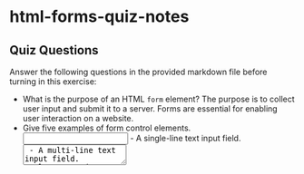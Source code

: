 # html-forms-quiz-notes

## Quiz Questions

Answer the following questions in the provided markdown file before turning in this exercise:

- What is the purpose of an HTML `form` element?
  The purpose is to collect user input and submit it to a server. Forms are essential for enabling user interaction on a website.
- Give five examples of form control elements.
  <input type="text"> - A single-line text input field.
  <textarea> - A multi-line text input field.
  <select> - A drop-down list.
  <button> - A clickable button.
  <input type="checkbox"> - A checkbox that allows for multiple selections.
- Give three examples of `type` attribute values for HTML `<input>` elements.
  text - A single-line text field.
  email - A field for entering an email address.
  password - A field for entering a password
- Is an HTML `<input>` element a block element or an inline element?
  An HTML <input> element is an inline element. This means it does not start on a new line and only takes up as much width as necessary.

## Notes

All student notes should be written here.

How to write `Code Examples` in markdown

for JS:

```javascript
const data = 'Howdy';
```

for HTML:

```html
<div>
  <p>This is text content</p>
</div>
```

for CSS:

```css
div {
  width: 100%;
}
```
